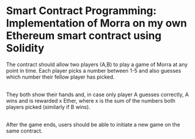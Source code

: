 # Smart Contract Programming: Implementation of Morra on my own Ethereum smart contract using Solidity

The contract should allow two players (A,B) to play a game of Morra at any point in time. Each player picks a number between 1-5 and also guesses which number their fellow player has picked. 
<br/>
<br/>

They both show their hands and, in case only player A guesses correctly, A wins and is rewarded x Ether, where x is the sum of the numbers both players picked (similarly if B wins). 
<br/>
<br/>

After the game ends, users should be able to initiate a new game on the same contract.
